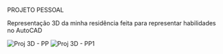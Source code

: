 PROJETO PESSOAL 

Representação 3D da minha residência feita para representar habilidades no AutoCAD

![Proj  3D - PP](https://github.com/SAMARATAUIL/Projeto---casa/assets/162484325/3d97791e-d996-48d9-8953-131bec7f93ad)
![Proj  3D - PP1](https://github.com/SAMARATAUIL/Projeto---casa/assets/162484325/bcb7715a-d8ea-4ce2-8ed1-7ea7821bb51f)
